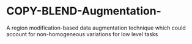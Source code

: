 # COPY-BLEND-Augmentation-
A region modification-based data augmentation technique which could account for non-homogeneous variations for low level tasks

